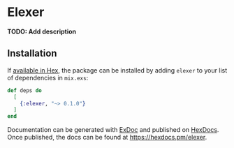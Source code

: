# Elexer

**TODO: Add description**

## Installation

If [available in Hex](https://hex.pm/docs/publish), the package can be installed
by adding `elexer` to your list of dependencies in `mix.exs`:

```elixir
def deps do
  [
    {:elexer, "~> 0.1.0"}
  ]
end
```

Documentation can be generated with [ExDoc](https://github.com/elixir-lang/ex_doc)
and published on [HexDocs](https://hexdocs.pm). Once published, the docs can
be found at <https://hexdocs.pm/elexer>.

